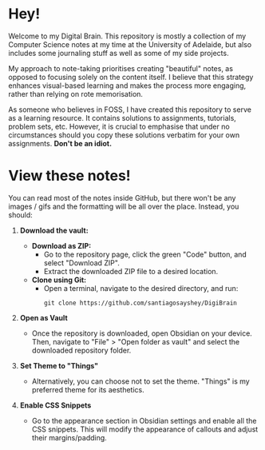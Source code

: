 # Hey!

Welcome to my Digital Brain. This repository is mostly a collection of my Computer Science notes at my time at the University of Adelaide, but also includes some journaling stuff as well as some of my side projects.

My approach to note-taking prioritises creating "beautiful" notes, as opposed to focusing solely on the content itself. I believe that this strategy enhances visual-based learning and makes the process more engaging, rather than relying on rote memorisation.


 As someone who believes in FOSS, I have created this repository to serve as a learning resource. It contains solutions to assignments, tutorials, problem sets, etc. However, it is crucial to emphasise that under no circumstances should you copy these solutions verbatim for your own assignments. **Don't be an idiot.**


# View these notes!

You can read most of the notes inside GitHub, but there won't be any images / gifs and the formatting will be all over the place. Instead, you should:

1. **Download the vault:**
   - **Download as ZIP:**
      - Go to the repository page, click the green "Code" button, and select "Download ZIP".
      - Extract the downloaded ZIP file to a desired location.
   - **Clone using Git:**
      - Open a terminal, navigate to the desired directory, and run: 
        ```
        git clone https://github.com/santiagosayshey/DigiBrain
        ```

2. **Open as Vault**
   - Once the repository is downloaded, open Obsidian on your device. Then, navigate to "File" > "Open folder as vault" and select the downloaded repository folder.

3. **Set Theme to "Things"**
   - Alternatively, you can choose not to set the theme. "Things" is my preferred theme for its aesthetics.

4. **Enable CSS Snippets**
   - Go to the appearance section in Obsidian settings and enable all the CSS snippets. This will modify the appearance of callouts and adjust their margins/padding.

